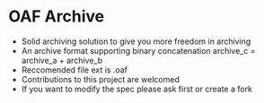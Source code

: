 # OAF Archive

 - Solid archiving solution to give you more freedom in archiving
 - An archive format supporting binary concatenation archive_c = archive_a + archive_b
 - Reccomended file ext is .oaf
 - Contributions to this project are welcomed
 - If you want to modify the spec please ask first or create a fork
